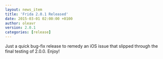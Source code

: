 ```yaml
---
layout: news_item
title: 'Frida 2.0.1 Released'
date: 2015-03-01 02:00:00 +0100
author: oleavr
version: 2.0.1
categories: [release]
---
```


Just a quick bug-fix release to remedy an iOS issue that slipped through the
final testing of 2.0.0. Enjoy!
